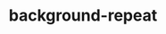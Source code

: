 ---
title: "background-repeat"
description: ""
category: css
keywords:
last_test_date: "2019-02-28"
test_url: "/tests/css-background.html"
test_results_url: "https://app.emailonacid.com/app/acidtest/oxaaoE6R3ur4T9fAPzVsQ3G2R7p1c9axDm7LLgC3cKw0F/list"
stats: {
	apple-mail: {
		macos: {
			"12.4": "y"
		},
		ios: {
			"12.1": "y"
		}
	},
	gmail: {
		desktop-webmail: {
			"2019-02": "y"
		},
		ios: {
			"2019-02": "a"
		},
		android: {
			"2019-02": "a"
		},
        mobile-webmail: {
            "2020-02":"y"
        }
	},
    orange: {
        desktop-webmail: {
            "2019-08":"y"
        },
        ios: {
            "2019-08":"y"
        },
        android: {
            "2019-08":"y"
        }
    },
	outlook: {
		windows: {
			"2007": "n",
			"2010": "n",
			"2013": "n",
			"2016": "n",
			"2019": "n"
		},
		windows-10-mail: {
			"2019-02": "n"
		},
		macos: {
			"2019-02": "y"
		},
		outlook-com: {
			"2019-02": "y"
		},
		ios: {
			"2019-02": "y"
		},
		android: {
			"2019-02": "y"
		}
	},
	yahoo: {
		desktop-webmail: {
			"2019-02": "y #1"
		},
		ios: {
			"2019-02": "y #1"
		},
		android: {
			"2019-02": "y #1"
		}
	},
	aol: {
		desktop-webmail: {
			"2019-02": "y #1"
		},
		ios: {
			"2019-02": "y #1"
		},
		android: {
			"2019-02": "y #1"
		}
	},
	samsung-email: {
		android: {
			"5.0.10.2": "y",
			"6.0.04.6": "y"
		}
	},
    sfr: {
        desktop-webmail: {
            "2019-08":"y"
        },
        ios: {
            "2019-08":"y"
        },
        android: {
            "2019-08":"y"
        }
    },
	thunderbird: {
		macos: {
			"60.5.0": "y"
		}
	},
    protonmail: {
        desktop-webmail: {
            "2020-03":"y"
        },
        ios: {
            "2020-03":"y"
        },
        android: {
            "2020-03":"y"
        }
    },
    hey: {
        desktop-webmail: {
            "2020-06":"y"
        }
    },
    mail-ru: {
        desktop-webmail: {
            "2020-09":"y"
        }
    }
}
notes_by_num: {
    "1": "Partial. Does not support multiple values. The comma between two values is removed."
}
---